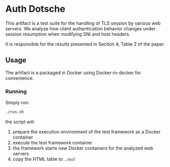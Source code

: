 # Auth Dotsche
This artifact is a test suite for the handling of TLS session by various web servers. 
We analyze how client authentication behavior changes under session resumption when modifying SNI and host headers.

It is responsible for the results presented in Section 4, Table 2 of the paper.

## Usage
The artifact is a packaged in Docker using Docker-in-docker for convenience.

### Running
Simply run:
```sh
./run.sh
```
the script will:
1. prepare the execution environment of the test framework as a Docker container
2. execute the test framework container
3. the framework starts new Docker containers for the analyzed web servers
4. copy the HTML table to `./out`
